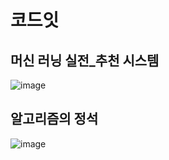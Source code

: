 # 코드잇
## 머신 러닝 실전_추천 시스템
![image](https://user-images.githubusercontent.com/47103479/126493428-ad05dbd6-eb71-44ef-8e49-c924d1c8a9d8.png)

## 알고리즘의 정석 
![image](https://user-images.githubusercontent.com/47103479/130987516-fdc26601-c661-4641-908c-68e95f89952d.png)
